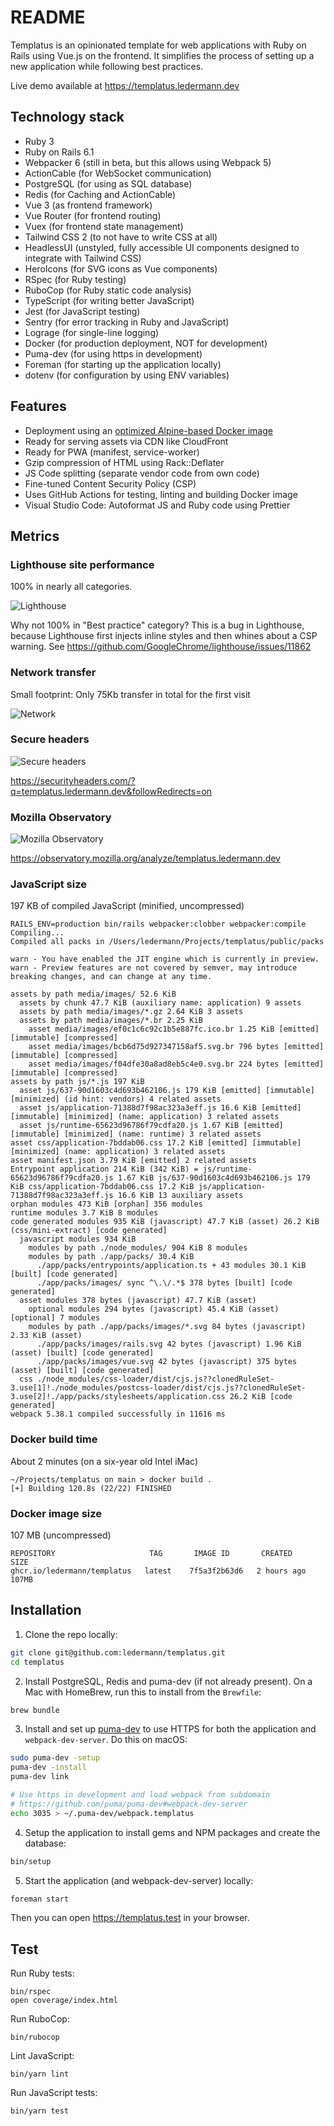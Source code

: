 # README

Templatus is an opinionated template for web applications with Ruby on Rails using Vue.js on the frontend. It simplifies the process of setting up a new application while following best practices.

Live demo available at https://templatus.ledermann.dev

## Technology stack

- Ruby 3
- Ruby on Rails 6.1
- Webpacker 6 (still in beta, but this allows using Webpack 5)
- ActionCable (for WebSocket communication)
- PostgreSQL (for using as SQL database)
- Redis (for Caching and ActionCable)
- Vue 3 (as frontend framework)
- Vue Router (for frontend routing)
- Vuex (for frontend state management)
- Tailwind CSS 2 (to not have to write CSS at all)
- HeadlessUI (unstyled, fully accessible UI components designed to integrate with Tailwind CSS)
- HeroIcons (for SVG icons as Vue components)
- RSpec (for Ruby testing)
- RuboCop (for Ruby static code analysis)
- TypeScript (for writing better JavaScript)
- Jest (for JavaScript testing)
- Sentry (for error tracking in Ruby and JavaScript)
- Lograge (for single-line logging)
- Docker (for production deployment, NOT for development)
- Puma-dev (for using https in development)
- Foreman (for starting up the application locally)
- dotenv (for configuration by using ENV variables)

## Features

- Deployment using an [optimized Alpine-based Docker image](https://github.com/ledermann/docker-rails-base)
- Ready for serving assets via CDN like CloudFront
- Ready for PWA (manifest, service-worker)
- Gzip compression of HTML using Rack::Deflater
- JS Code splitting (separate vendor code from own code)
- Fine-tuned Content Security Policy (CSP)
- Uses GitHub Actions for testing, linting and building Docker image
- Visual Studio Code: Autoformat JS and Ruby code using Prettier

## Metrics

### Lighthouse site performance

100% in nearly all categories.

![Lighthouse](lighthouse.png)

Why not 100% in "Best practice" category? This is a bug in Lighthouse, because Lighthouse first injects inline styles and then whines about a CSP warning. See https://github.com/GoogleChrome/lighthouse/issues/11862

### Network transfer

Small footprint: Only 75Kb transfer in total for the first visit

![Network](network.png)

### Secure headers

![Secure headers](secure-headers.png)

https://securityheaders.com/?q=templatus.ledermann.dev&followRedirects=on

### Mozilla Observatory

![Mozilla Observatory](mozilla-observatory.png)

https://observatory.mozilla.org/analyze/templatus.ledermann.dev

### JavaScript size

197 KB of compiled JavaScript (minified, uncompressed)

```
RAILS_ENV=production bin/rails webpacker:clobber webpacker:compile
Compiling...
Compiled all packs in /Users/ledermann/Projects/templatus/public/packs

warn - You have enabled the JIT engine which is currently in preview.
warn - Preview features are not covered by semver, may introduce breaking changes, and can change at any time.

assets by path media/images/ 52.6 KiB
  assets by chunk 47.7 KiB (auxiliary name: application) 9 assets
  assets by path media/images/*.gz 2.64 KiB 3 assets
  assets by path media/images/*.br 2.25 KiB
    asset media/images/ef0c1c6c92c1b5e887fc.ico.br 1.25 KiB [emitted] [immutable] [compressed]
    asset media/images/bcb6d75d927347158af5.svg.br 796 bytes [emitted] [immutable] [compressed]
    asset media/images/f04dfe30a8ad8eb5c4e0.svg.br 224 bytes [emitted] [immutable] [compressed]
assets by path js/*.js 197 KiB
  asset js/637-90d1603c4d693b462106.js 179 KiB [emitted] [immutable] [minimized] (id hint: vendors) 4 related assets
  asset js/application-71388d7f98ac323a3eff.js 16.6 KiB [emitted] [immutable] [minimized] (name: application) 3 related assets
  asset js/runtime-65623d96786f79cdfa20.js 1.67 KiB [emitted] [immutable] [minimized] (name: runtime) 3 related assets
asset css/application-7bddab06.css 17.2 KiB [emitted] [immutable] [minimized] (name: application) 3 related assets
asset manifest.json 3.79 KiB [emitted] 2 related assets
Entrypoint application 214 KiB (342 KiB) = js/runtime-65623d96786f79cdfa20.js 1.67 KiB js/637-90d1603c4d693b462106.js 179 KiB css/application-7bddab06.css 17.2 KiB js/application-71388d7f98ac323a3eff.js 16.6 KiB 13 auxiliary assets
orphan modules 473 KiB [orphan] 356 modules
runtime modules 3.7 KiB 8 modules
code generated modules 935 KiB (javascript) 47.7 KiB (asset) 26.2 KiB (css/mini-extract) [code generated]
  javascript modules 934 KiB
    modules by path ./node_modules/ 904 KiB 8 modules
    modules by path ./app/packs/ 30.4 KiB
      ./app/packs/entrypoints/application.ts + 43 modules 30.1 KiB [built] [code generated]
      ./app/packs/images/ sync ^\.\/.*$ 378 bytes [built] [code generated]
  asset modules 378 bytes (javascript) 47.7 KiB (asset)
    optional modules 294 bytes (javascript) 45.4 KiB (asset) [optional] 7 modules
    modules by path ./app/packs/images/*.svg 84 bytes (javascript) 2.33 KiB (asset)
      ./app/packs/images/rails.svg 42 bytes (javascript) 1.96 KiB (asset) [built] [code generated]
      ./app/packs/images/vue.svg 42 bytes (javascript) 375 bytes (asset) [built] [code generated]
  css ./node_modules/css-loader/dist/cjs.js??clonedRuleSet-3.use[1]!./node_modules/postcss-loader/dist/cjs.js??clonedRuleSet-3.use[2]!./app/packs/stylesheets/application.css 26.2 KiB [code generated]
webpack 5.38.1 compiled successfully in 11616 ms
```

### Docker build time

About 2 minutes (on a six-year old Intel iMac)

```
~/Projects/templatus on main > docker build .
[+] Building 120.8s (22/22) FINISHED
```

### Docker image size

107 MB (uncompressed)

```
REPOSITORY                     TAG       IMAGE ID       CREATED       SIZE
ghcr.io/ledermann/templatus   latest    7f5a3f2b63d6   2 hours ago   107MB
```

## Installation

1. Clone the repo locally:

```bash
git clone git@github.com:ledermann/templatus.git
cd templatus
```

2. Install PostgreSQL, Redis and puma-dev (if not already present). On a Mac with HomeBrew, run this to install from the `Brewfile`:

```bash
brew bundle
```

3. Install and set up [puma-dev](https://github.com/puma/puma-dev) to use HTTPS for both the application and `webpack-dev-server`. Do this on macOS:

```bash
sudo puma-dev -setup
puma-dev -install
puma-dev link

# Use https in development and load webpack from subdomain
# https://github.com/puma/puma-dev#webpack-dev-server
echo 3035 > ~/.puma-dev/webpack.templatus
```

4. Setup the application to install gems and NPM packages and create the database:

```bash
bin/setup
```

5. Start the application (and webpack-dev-server) locally:

```bash
foreman start
```

Then you can open https://templatus.test in your browser.

## Test

Run Ruby tests:

```
bin/rspec
open coverage/index.html
```

Run RuboCop:

```
bin/rubocop
```

Lint JavaScript:

```
bin/yarn lint
```

Run JavaScript tests:

```
bin/yarn test
```
